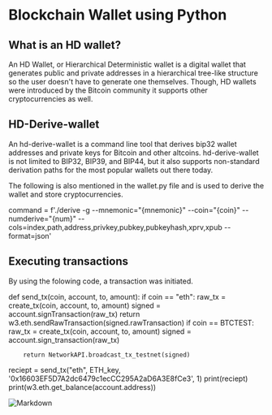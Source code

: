 # Blockchain Wallet using Python

## What is an HD wallet? 
An HD Wallet, or Hierarchical Deterministic wallet is a digital wallet that generates public and private addresses in a hierarchical tree-like structure so the user doesn't have to generate one themselves. Though, HD wallets were introduced by the Bitcoin community it supports other cryptocurrencies as well.

## HD-Derive-wallet
An hd-derive-wallet is a command line tool that derives bip32 wallet addresses and private keys for Bitcoin and other altcoins. hd-derive-wallet is not limited to BIP32, BIP39, and BIP44, but it also supports non-standard derivation paths for the most popular wallets out there today.

The following is also mentioned in the wallet.py file and is used to derive the wallet and store cryptocurrencies.

command = f'./derive -g --mnemonic="{mnemonic}" --coin="{coin}" --numderive="{num}" --cols=index,path,address,privkey,pubkey,pubkeyhash,xprv,xpub --format=json'

## Executing transactions
By using the folowing code, a transaction was initiated. 

def send_tx(coin, account, to, amount):
    if coin == "eth":
        raw_tx = create_tx(coin, account, to, amount)
        signed = account.signTransaction(raw_tx)
        return w3.eth.sendRawTransaction(signed.rawTransaction)
    if coin == BTCTEST:
        raw_tx = create_tx(coin, account, to, amount)
        signed = account.sign_transaction(raw_tx)

        return NetworkAPI.broadcast_tx_testnet(signed)
reciept = send_tx("eth", ETH_key, '0x16603EF5D7A2dc6479c1ecCC295A2aD6A3E8fCe3', 1)
print(reciept)
print(w3.eth.get_balance(account.address))


![Markdown](Markdown.png)
